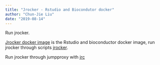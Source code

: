 ```yaml
---
title: "Jrocker - Rstudio and Biocondutor docker"
author: "Chun-Jie Liu"
date: "2019-08-14"
---
```


Run jrocker.

[Jrocker docker image](https://github.com/chunjie-sam-liu/jrocker) is the Rstudio and bioconductor docker image, run jrocker through scripts [jrocker](https://github.com/chunjie-sam-liu/useful-scripts/blob/master/jrocker).

Run jrocker through jumpproxy with [jrc](https://github.com/chunjie-sam-liu/useful-scripts/blob/master/jrc)

